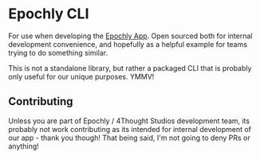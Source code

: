 # Epochly CLI

For use when developing the [Epochly App](https://epochlyapp.com). Open sourced both for internal development convenience, and hopefully as a helpful example for teams trying to do something similar.

This is not a standalone library, but rather a packaged CLI that is probably only useful for our unique purposes. YMMV!

## Contributing

Unless you are part of Epochly / 4Thought Studios development team, its probably not work contributing as its intended for internal development of our app - thank you though! That being said, I'm not going to deny PRs or anything!
